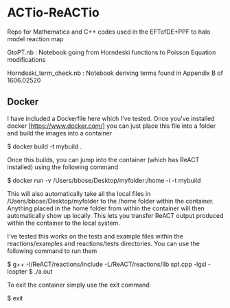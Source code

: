 # ACTio-ReACTio
Repo for Mathematica and C++ codes used in the EFTofDE+PPF to halo model reaction map

GtoPT.nb : Notebook going from Horndeski functions to Poisson Equation modifications 

Horndeski_term_check.nb : Notebook deriving terms found in Appendix B of 1606.02520


## Docker

I have included a Dockerfile here which I've tested. Once you've installed docker [https://www.docker.com/] you can just place this file into a folder and build the images into a container

$ docker build -t mybuild . 

Once this builds, you can jump into the container (which has ReACT installed) using the following command

$ docker run -v /Users/bbose/Desktop/myfolder:/home -i -t mybuild

This will also automatically take all the local files in /Users/bbose/Desktop/myfolder to the /home folder within the container. Anything placed in the home folder from within the container will then automatically show up locally. This lets you transfer ReACT output produced within the container to the local system. 

I've tested this works on the tests and example files within the reactions/examples and reactions/tests directories. You can use the following command to run them

$ g++ -I/ReACT/reactions/include -L/ReACT/reactions/lib  spt.cpp -lgsl -lcopter
$ ./a.out

To exit the container simply use the exit command 

$ exit 
